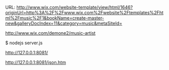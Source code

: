 URL: 
http://www.wix.com/website-template/view/html/1646?originUrl=http%3A%2F%2Fwww.wix.com%2Fwebsite%2Ftemplates%2Fhtml%2Fmusic%2F1&bookName=create-master-new&galleryDocIndex=11&category=music&metaSiteId=

http://www.wix.com/demone2/music-artist

$ nodejs server.js

http://127.0.0.1:8081/

http://127.0.0.1:8081/json.htm
